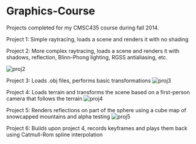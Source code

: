 # Graphics-Course
Projects completed for my CMSC435 course during fall 2014.

Project 1: Simple raytracing, loads a scene and renders it with no shading

Project 2: More complex raytracing, loads a scene and renders it with shadows, reflection, Blinn-Phong lighting, RGSS antialiasing, etc.

![proj2](https://raw.github.com/jkevin1/Raytracing/master/output/old.png)

Project 3: Loads .obj files, performs basic transformations
![proj3](https://raw.github.com/jkevin1/Graphics-Course/master/screencaps/proj3.png)

Project 4: Loads terrain and transforms the scene based on a first-person camera that follows the terrain
![proj4](https://raw.github.com/jkevin1/Graphics-Course/master/screencaps/proj4.png)

Project 5: Renders reflections on part of the sphere using a cube map of snowcapped mountains and alpha testing
![proj5](https://raw.github.com/jkevin1/Graphics-Course/master/screencaps/proj5.png)

Project 6: Builds upon project 4, records keyframes and plays them back using Catmull-Rom spline interpolation
